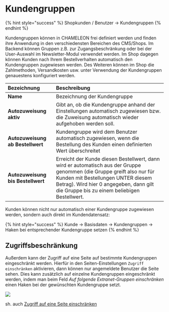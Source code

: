# Kundengruppen

{% hint style="success" %}
Shopkunden / Benutzer → Kundengruppen
{% endhint %}

Kundengruppen können in CHAMELEON frei definiert werden und finden ihre Anwendung in den verschiedensten Bereichen des CMS/Shops. Im Backend können Gruppen z.B. zur Zugangsbeschränkung oder bei der User-Auswahl im Newsletter-Modul verwendet werden. Im Shop dagegen können Kunden nach Ihrem Bestellverhalten automatisch den Kundengruppen zugewiesen werden. Des Weiteren können im Shop die Zahlmethoden, Versandkosten usw. unter Verwendung der Kundengruppen genauestens konfiguriert werden.

| Bezeichnung | Beschreibung |
| :--- | :--- |
| **Name** | Bezeichnung der Kundengruppe |
| **Autozuweisung aktiv** | Gibt an, ob die Kundengruppe anhand der Einstellungen automatisch zugewiesen bzw. die Zuweisung automatisch wieder aufgehoben werden soll. |
| **Autozuweisung ab Bestellwert** | Kundengruppe wird dem Benutzer automatisch zugewiesen, wenn die Bestellung des Kunden einen definierten Wert überschreitet |
| **Autozuweisung bis Bestellwert** | Erreicht der Kunde diesen Bestellwert, dann wird er automatisch aus der Gruppe genommen \(die Gruppe greift also nur für Kunden mit Bestellungen UNTER diesem Betrag\). Wird hier 0 angegeben, dann gilt die Gruppe bis zu einem beliebigen Bestellwert. |

Kunden können nicht nur automatisch einer Kundengruppe zugewiesen werden, sondern auch direkt im Kundendatensatz:

{% hint style="success" %}
Kunde → Basisdaten → Kundengruppen → Haken bei entsprechender Kundengruppe setzen
{% endhint %}

## Zugriffsbeschränkung

Außerdem kann der Zugriff auf eine Seite auf bestimmte Kundengruppen eingeschränkt werden. Hierfür in den Seiten-Einstellungen `Zugriff einschränken` aktivieren, dann können nur angemeldete Benutzer die Seite sehen. Dies kann zusätzlich auf einzelne Kundengruppen eingeschränkt werden, indem man beim Feld _Auf folgende Extranet-Gruppen einschränken_ einen Haken bei der gewünschten Kundengruppe setzt.

![](https://github.com/esono-ag/chameleon-documentation-de/tree/5b0a385112ca4bca11418aab4404f78598f48ec6/assets/2017-01-17%2015_21_39-Fotos.png)

sh. auch [Zugriff auf eine Seite einschränken](../../allgemeine-bedienung-und-content-management/seitenverwaltung/zugriff-auf-eine-seite-einschranken.md)

